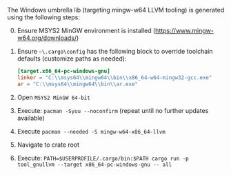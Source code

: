 The Windows umbrella lib (targeting mingw-w64 LLVM tooling) is generated using the following steps:

0. Ensure MSYS2 MinGW environment is installed (https://www.mingw-w64.org/downloads/)
1. Ensure `~\.cargo\config` has the following block to override toolchain defaults (customize paths as needed):

    ```toml
    [target.x86_64-pc-windows-gnu]
    linker = "C:\\msys64\\mingw64\\bin\\x86_64-w64-mingw32-gcc.exe"
    ar = "C:\\msys64\\mingw64\\bin\\ar.exe"
    ```

2. Open `MSYS2 MinGW 64-bit`
3. Execute: `pacman -Syuu --noconfirm` (repeat until no further updates available)
4. Execute `pacman --needed -S mingw-w64-x86_64-llvm`
5. Navigate to crate root
6. Execute: `PATH=$USERPROFILE/.cargo/bin:$PATH cargo run -p tool_gnullvm --target x86_64-pc-windows-gnu -- all`
